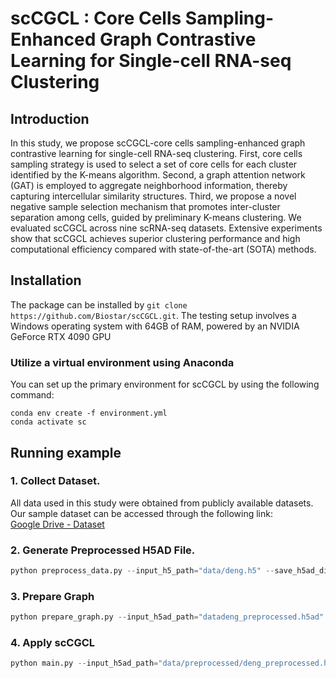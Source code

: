 # **scCGCL : Core Cells Sampling-Enhanced Graph Contrastive Learning for Single-cell RNA-seq Clustering**

## Introduction

 In this study, we propose scCGCL-core cells sampling-enhanced graph contrastive learning for single-cell RNA-seq clustering. First, core cells sampling strategy is used to select a set of core cells for each cluster identified by the K-means algorithm. Second, a graph attention network (GAT) is employed to aggregate neighborhood information, thereby capturing intercellular similarity structures. Third, we propose a novel negative sample selection mechanism that promotes inter-cluster separation among cells, guided by preliminary K-means clustering. We evaluated scCGCL across nine scRNA-seq datasets. Extensive experiments show that scCGCL achieves superior clustering performance and high computational efficiency compared with state-of-the-art (SOTA) methods.

## Installation

The package can be installed by `git clone https://github.com/Biostar/scCGCL.git`. The testing setup involves a Windows operating system with 64GB of RAM, powered by an NVIDIA GeForce RTX 4090 GPU 

### Utilize a virtual environment using Anaconda

You can set up the primary environment for scCGCL by using the following command:

```
conda env create -f environment.yml
conda activate sc
```

## Running example

### 1. Collect Dataset.

All data used in this study were obtained from publicly available datasets. Our sample dataset can be accessed through the following link:  
[Google Drive - Dataset](https://drive.google.com/drive/folders/1S4AsPQp-h8wQruj60tfbglCUYvinZFVC?usp=drive_link)


### 2. Generate Preprocessed H5AD File.

```python
python preprocess_data.py --input_h5_path="data/deng.h5" --save_h5ad_dir="data" --filter --norm --log --scale --select_hvg
```

### 3. Prepare Graph

```python
python prepare_graph.py --input_h5ad_path="datadeng_preprocessed.h5ad" ----save_graph_path="./graph"
```

### 4. Apply scCGCL

```python
python main.py --input_h5ad_path="data/preprocessed/deng_preprocessed.h5ad" --cluster_num 6 --save_graph_path="./graph/knn_graph.txt"
```


